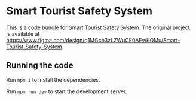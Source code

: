 
  # Smart Tourist Safety System

  This is a code bundle for Smart Tourist Safety System. The original project is available at https://www.figma.com/design/q1MGch3zLZWuCF0AEwKOMu/Smart-Tourist-Safety-System.

  ## Running the code

  Run `npm i` to install the dependencies.

  Run `npm run dev` to start the development server.
  